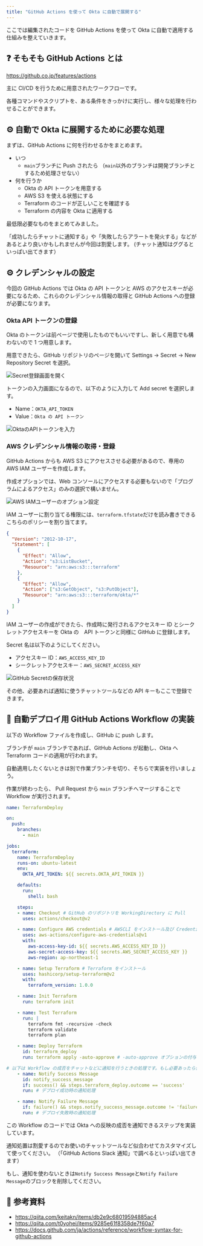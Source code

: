 ```yaml
---
title: "GitHub Actions を使って Okta に自動で展開する"
---
```


ここでは編集されたコードを GitHub Actions を使って Okta に自動で適用する仕組みを整えていきます。

## ❓ そもそも GitHub Actions とは

<https://github.co.jp/features/actions>

主に CI/CD を行うために用意されたワークフローです。

各種コマンドやスクリプトを、ある条件をきっかけに実行し、様々な処理を行わせることができます。

## ⚙️ 自動で Okta に展開するために必要な処理

まずは、GitHub Actions に何を行わせるかをまとめます。

- いつ
  - `main`ブランチに Push されたら
  （`main`以外のブランチは開発ブランチとするため処理させない）
- 何を行うか
  - Okta の API トークンを用意する
  - AWS S3 を使える状態にする
  - Terraform のコードが正しいことを確認する
  - Terraform の内容を Okta に適用する

最低限必要なものをまとめてみました。

「成功したらチャットに通知する」や「失敗したらアラートを発火する」などがあるとより良いかもしれませんが今回は割愛します。
(チャット通知はググるといっぱい出てきます）

## ⚙️ クレデンシャルの設定

今回の GitHub Actions では Okta の API トークンと AWS のアクセスキーが必要になるため、これらのクレデンシャル情報の取得と GitHub Actions への登録が必要になります。

### Okta API トークンの登録

Okta のトークンは前ページで使用したものでもいいですし、新しく用意でも構わないので 1 つ用意します。

用意できたら、GitHub リポジトリのページを開いて Settings → Secret → New Repository Secret を選択。

![Secret登録画面を開く](https://storage.googleapis.com/zenn-user-upload/c917f0fce9c3b5ef109166f5.png)

トークンの入力画面になるので、以下のように入力して Add secret を選択します。

- Name：`OKTA_API_TOKEN`
- Value：`Okta の API トークン`

![OktaのAPIトークンを入力](https://storage.googleapis.com/zenn-user-upload/9895b171e2d1b04545ad8698.png)

### AWS クレデンシャル情報の取得・登録

GitHub Actions からも AWS S3 にアクセスさせる必要があるので、専用の AWS IAM ユーザーを作成します。

作成オプションでは、Web コンソールにアクセスする必要もないので「プログラムによるアクセス」のみの選択で構いません。

![AWS IAMユーザーのオプション設定](https://storage.googleapis.com/zenn-user-upload/c8016becee7e212856e0081c.png)

IAM ユーザーに割り当てる権限には、`terraform.tfstate`だけを読み書きできるこちらのポリシーを割り当てます。

```json
{
  "Version": "2012-10-17",
  "Statement": [
    {
      "Effect": "Allow",
      "Action": "s3:ListBucket",
      "Resource": "arn:aws:s3:::terraform"
    },
    {
      "Effect": "Allow",
      "Action": ["s3:GetObject", "s3:PutObject"],
      "Resource": "arn:aws:s3:::terraform/okta/*"
    }
  ]
}
```

IAM ユーザーの作成ができたら、作成時に発行されるアクセスキー ID とシークレットアクセスキーを Okta の　API トークンと同様に GitHub に登録します。

Secret 名は以下のようにしてください。

- アクセスキー ID：`AWS_ACCESS_KEY_ID`
- シークレットアクセスキー：`AWS_SECRET_ACCESS_KEY`

![GitHub Secretの保存状況](https://storage.googleapis.com/zenn-user-upload/bfe27040dd436da192222e71.png)

その他、必要あれば通知に使うチャットツールなどの API キーもここで登録できます。

## 🔨 自動デプロイ用 GitHub Actions Workflow の実装

以下の Workflow ファイルを作成し、GitHub に push します。

ブランチが `main` ブランチであれば、GitHub Actions が起動し、Okta へ Terraform コードの適用が行われます。

自動適用したくないときは別で作業ブランチを切り、そちらで実装を行いましょう。

作業が終わったら、 Pull Request から `main` ブランチへマージすることで Workflow が実行されます。

```yaml:./.github/workflows/deploy.yaml
name: TerraformDeploy

on:
  push:
    branches:
      - main

jobs:
  terraform:
    name: TerraformDeploy
    runs-on: ubuntu-latest
    env:
      OKTA_API_TOKEN: ${{ secrets.OKTA_API_TOKEN }}

    defaults:
      run:
        shell: bash

    steps:
    - name: Checkout # GitHub のリポジトリを WorkingDirectory に Pull
      uses: actions/checkout@v2

    - name: Configure AWS credentials # AWSCLI をインストール及び Credential の設定
      uses: aws-actions/configure-aws-credentials@v1
      with:
        aws-access-key-id: ${{ secrets.AWS_ACCESS_KEY_ID }}
        aws-secret-access-key: ${{ secrets.AWS_SECRET_ACCESS_KEY }}
        aws-region: ap-northeast-1

    - name: Setup Terraform # Terraform をインストール
      uses: hashicorp/setup-terraform@v2
      with:
        terraform_version: 1.0.0

    - name: Init Terraform
      run: terraform init

    - name: Test Terraform
      run: |
        terraform fmt -recursive -check
        terraform validate
        terraform plan

    - name: Deploy Terraform
      id: terraform_deploy
      run: terraform apply -auto-approve # -auto-approve オプションの付与で、ユーザーに確認せずに適用を実施する

# 以下は Workflow の成否をチャットなどに通知を行うときの処理です。もし必要あったら使ってください。
    - name: Notify Success Message
      id: notify_success_message
      if: success() && steps.terraform_deploy.outcome == 'success'
      run: # デプロイ成功時の通知処理

    - name: Notify Failure Message
      if: failure() && steps.notify_success_message.outcome != 'failure'
      run: # デプロイ失敗時の通知処理
```

この Workflow のコードでは Okta への反映の成否を通知できるステップを実装しています。

通知処置は割愛するのでお使いのチャットツールなど似合わせてカスタマイズして使ってください。
（「GitHub Actions Slack 通知」で調べるといっぱい出てきます）

もし、通知を使わないときは`Notify Success Message`と`Notify Failure Message`のブロックを削除してください。

## 📄 参考資料

- <https://qiita.com/keitakn/items/db2e9c68019594885ac4>
- <https://qiita.com/t0yohei/items/9285e61f8358de7f60a7>
- <https://docs.github.com/ja/actions/reference/workflow-syntax-for-github-actions>
